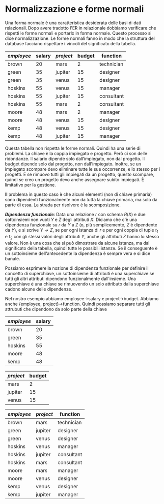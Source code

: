 # Normalizzazione e forme normali

Una forma normale è una caratteristica desiderata delle basi di dati relazionali.
Dopo avere tradotto l'ER in relazionale dobbiamo verificare che rispetti le forme normali e portarlo in forma normale. Questo processo si dice normalizzazione.
Le forme normali fanno in modo che la struttura del database facciano rispettare i vincoli del significato della tabella.

| *employee* | salary | *project* | budget | function |
| --- | --- | --- | --- | --- |
| brown | 20 | mars | 2 | technician |
| green | 35 | jupiter | 15 | designer |
| green | 35 | venus | 15 | designer |
| hoskins | 55 | venus | 15 | manager |
| hoskins | 55 | jupiter | 15 | consultant |
| hoskins | 55 | mars | 2 | consultant |
| moore | 48 | mars | 2 | manager |
| moore | 48 | venus | 15 | designer |
| kemp | 48 | venus | 15 | designer |
| kemp | 48 | jupiter | 15 | manager |

Questa tabella non rispetta le forme normali. Quindi ha una serie di problemi.
La chiave è la coppia impiegato e progetto. Però ci son delle ridondanze. Il salario dipende solo dall'impiegato, non dal progetto. Il budget dipende solo dal progetto, non dall'impiegato.
Inoltre, se un impiegato scompare devo eliminare tutte le sue occorrenze, e lo stesso per i progetti.
E se rimuovo tutti gli impiegati da un progetto, questo scompare, quindi se creo un progetto devo anche assegnare subito impiegati. È limitativo per la gestione.

Il problema in questo caso è che alcuni elementi (non di chiave primaria) sono dipendenti funzionalmente non da tutta la chiave primaria, ma solo da parte di essa.
La strada per risolvere è la scomposizione.

***Dipendenza funzionale***: Data una relazione $r$ con schema $R(X)$ e due sottoinsiemi non vuoti $Y$ e $Z$ degli attributi $X$.
Diciamo che c'è una dipendenza funzionale su $r$ da $Y$ a $Z$ (o, più semplicemente, $Z$ è dipendente da $Y$), e si scrive $Y\rightarrow Z$, se per ogni istanza di $r$ e per ogni coppia di tuple $t_1$ e $t_2$ con gli stessi valori degli attributi $Y$, anche gli attributi $Z$ hanno lo stesso valore.
Non è una cosa che si può dimostrare da alcune istanza, ma dal significato della tabella, quindi tutte le possibili istanze.
Se il conseguente è un sottoinsieme dell'antecedente la dipendenza è sempre vera e si dice banale.

Possiamo esprimere la nozione di dipendenza funzionale per definire il concetto di superchiave, un sottoinsieme di attributi è una superchiave se tutti gli altri attributi dipendono funzionalmente dall'insieme.
Una superchiave è una chiave se rimuovendo un solo attributo dalla superchiave cadono alcune delle dipendenze.

Nel nostro esempio abbiamo employee$\rightarrow$salary e project$\rightarrow$budget.
Abbiamo anche {employee, project}$\rightarrow$function.
Quindi possiamo separare tutti gli attrubuti che dipendono da solo parte della chiave

| *employee* | salary |
| --- | --- |
| brown | 20 |
| green | 35 |
| hoskins | 55 |
| moore | 48 |
| kemp | 48 |

| *project* | budget |
| --- | --- |
| mars | 2 |
| jupiter | 15 | 
| venus | 15 | 

| *employee* | *project* | function |
| --- | --- | --- |
| brown | mars | technician |
| green | jupiter | designer |
| green | venus | designer |
| hoskins | venus | manager |
| hoskins | jupiter | consultant |
| hoskins | mars | consultant |
| moore | mars | manager |
| moore | venus | designer |
| kemp | venus | designer |
| kemp | jupiter | manager |